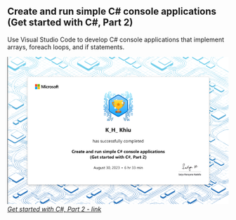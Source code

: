 ## Create and run simple C# console applications (Get started with C#, Part 2)

Use Visual Studio Code to develop C# console applications that implement arrays, foreach loops, and if statements.

![Create and run simple C# console applications (Get started with C#, Part 2)](https://github.com/khkhiu/MOOC/blob/main/Foundational_C%23_with_Microsoft/Part_2/certificate.png)<br>
<em>[Get started with C#, Part 2 - link](https://learn.microsoft.com/en-us/training/achievements/learn.wwl.get-started-c-sharp-part-2.trophy?username=KHKhiu-1199&sharingId=A088EB06019DA232)</em>